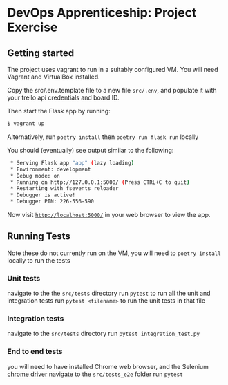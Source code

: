 # DevOps Apprenticeship: Project Exercise

## Getting started

The project uses vagrant to run in a suitably configured VM. You will need Vagrant and VirtualBox installed.

Copy the src/.env.template file to a new file `src/.env`, and populate it with your trello api credentials and board ID. 

Then start the Flask app by running:
```bash
$ vagrant up
```

Alternatively, run `poetry install` then `poetry run flask run` locally

You should (eventually) see output similar to the following:
```bash
 * Serving Flask app "app" (lazy loading)
 * Environment: development
 * Debug mode: on
 * Running on http://127.0.0.1:5000/ (Press CTRL+C to quit)
 * Restarting with fsevents reloader
 * Debugger is active!
 * Debugger PIN: 226-556-590
```
Now visit [`http://localhost:5000/`](http://localhost:5000/) in your web browser to view the app.

## Running Tests
Note these do not currently run on the VM, you will need to `poetry install` locally to run the tests

### Unit tests
navigate to the the `src/tests` directory
run `pytest` to run all the unit and integration tests
run `pytest <filename>` to run the unit tests in that file

### Integration tests
navigate to the `src/tests` directory
run `pytest integration_test.py`

### End to end tests
you will need to have installed Chrome web browser, and the Selenium [chrome driver](https://chromedriver.chromium.org/downloads)
navigate to the `src/tests_e2e` folder
run `pytest`